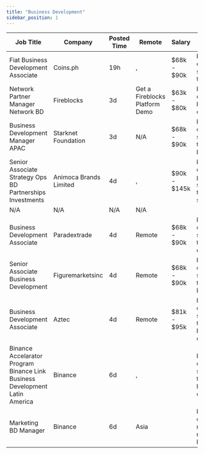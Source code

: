 ```yaml
---
title: "Business Development"
sidebar_position: 1
---
```


| Job Title | Company | Posted Time | Remote | Salary | Tags | Apply Link |
|-----------|---------|-------------|--------|--------|------|------------|
| Fiat Business Development Associate | Coins.ph | 19h | , | $68k - $90k | business development, sales, non tech, crypto | [Apply](https://web3.career/fiat-business-development-associate-coins/97907) |
| Network Partner Manager Network BD | Fireblocks | 3d | Get a Fireblocks Platform Demo | $63k - $80k | business development, blockchain, crypto | [Apply](https://web3.career/network-partner-manager-network-bd-fireblocks/97822) |
| Business Development Manager APAC | Starknet Foundation | 3d | N/A | $68k - $90k | business development, sales, non tech, remote, blockchain | [Apply](https://web3.career/business-development-manager-apac-starknet/97789) |
| Senior Associate Strategy Ops BD Partnerships Investments | Animoca Brands Limited | 4d | , | $90k - $145k | business development, partnership, sales, non tech, strategy | [Apply](https://web3.career/senior-associate-strategy-ops-bd-partnerships-investments-animocabrands/97767) |
| N/A | N/A | N/A | N/A |  |  | [Apply](https://web3.career/metana) |
| Business Development Associate | Paradextrade | 4d | Remote | $68k - $90k | business development, sales, non tech, crypto, defi | [Apply](https://web3.career/business-development-associate-paradextrade/97728) |
| Senior Associate Business Development | Figuremarketsinc | 4d | Remote | $68k - $90k | business development, sales, non tech, senior, blockchain | [Apply](https://web3.career/senior-associate-business-development-figuremarketsinc/97714) |
| Business Development Associate | Aztec | 4d | Remote | $81k - $95k | business development, sales, non tech, blockchain, crypto | [Apply](https://web3.career/business-development-associate-aztec/97708) |
| Binance Accelarator Program Binance Link Business Development Latin America | Binance | 6d | , |  | business development, sales, non tech, blockchain, crypto | [Apply](https://web3.career/binance-accelarator-program-binance-link-business-development-latin-america-binance/97625) |
| Marketing BD Manager | Binance | 6d | Asia |  | business development, marketing, non tech, blockchain | [Apply](https://web3.career/marketing-bd-manager-binance/97608) |
